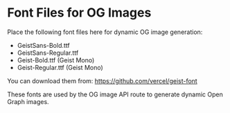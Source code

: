 # Font Files for OG Images

Place the following font files here for dynamic OG image generation:
- GeistSans-Bold.ttf
- GeistSans-Regular.ttf
- Geist-Bold.ttf (Geist Mono)
- Geist-Regular.ttf (Geist Mono)

You can download them from: https://github.com/vercel/geist-font

These fonts are used by the OG image API route to generate dynamic Open Graph images.